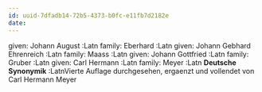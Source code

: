 ```yaml
---
id: uuid-7dfadb14-72b5-4373-b0fc-e11fb7d2182e
date: 
---
```


given: Johann August :Latn
family: Eberhard :Latn
given: Johann Gebhard Ehrenreich :Latn
family: Maass :Latn
given: Johann Gottfried :Latn
family: Gruber :Latn
given: Carl Hermann :Latn
family: Meyer :Latn
**Deutsche Synonymik** :LatnVierte Auflage durchgesehen, ergaenzt und vollendet von Carl Hermann Meyer